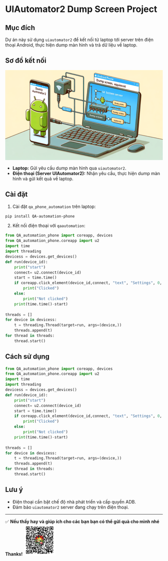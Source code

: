 # UIAutomator2 Dump Screen Project

## Mục đích
Dự án này sử dụng `uiautomator2` để kết nối từ laptop tới server trên điện thoại Android, thực hiện dump màn hình và trả dữ liệu về laptop.
## Sơ đồ kết nối
![Sơ đồ kết nối](https://github.com/NhoThoang/QA_phone_automation/blob/main/picture/image1.png)

- **Laptop:** Gửi yêu cầu dump màn hình qua `uiautomator2`.
- **Điện thoại (Server UIAutomator2):** Nhận yêu cầu, thực hiện dump màn hình và gửi kết quả về laptop.

## Cài đặt
1. Cài đặt `qa_phone_automation` trên laptop:
```bash
pip install QA-automation-phone
```

2. Kết nối điện thoại với `qaautomation`:
```python
from QA_automation_phone import coreapp, devices
from QA_automation_phone.coreapp import u2
import time
import threading
devicess = devices.get_devices()
def run(device_id):
    print("start")
    connect= u2.connect(device_id)
    start = time.time()
    if coreapp.click_element(device_id,connect, "text", "Settings", 0, 2):
        print("Clicked")
    else: 
        print("Not clicked")
    print(time.time()-start)

threads = []
for device in devicess:
    t = threading.Thread(target=run, args=(device,))
    threads.append(t)
for thread in threads:
    thread.start()
```

## Cách sử dụng
```python
from QA_automation_phone import coreapp, devices
from QA_automation_phone.coreapp import u2
import time
import threading
devicess = devices.get_devices()
def run(device_id):
    print("start")
    connect= u2.connect(device_id)
    start = time.time()
    if coreapp.click_element(device_id,connect, "text", "Settings", 0, 2):
        print("Clicked")
    else: 
        print("Not clicked")
    print(time.time()-start)

threads = []
for device in devicess:
    t = threading.Thread(target=run, args=(device,))
    threads.append(t)
for thread in threads:
    thread.start()
```

## Lưu ý
- Điện thoại cần bật chế độ nhà phát triển và cấp quyền ADB.
- Đảm bảo `uiautomator2` server đang chạy trên điện thoại.
---
✅ **Nếu thấy hay và giúp ích cho các bạn bạn có thể gửi quà cho mình nhé Thanks!**
<img src="https://github.com/NhoThoang/QA_phone_automation/blob/main/picture/qr_pay.png" alt="QR Pay" width="100">

